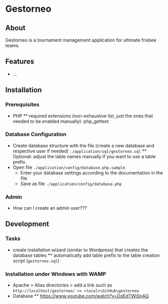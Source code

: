 Gestorneo
=========

About
-----

Gestorneo is a tournament management application for ultimate frisbee teams.

Features
--------

* ...

Installation
------------

### Prerequisites

* PHP
** required extensions (non-exhaustive list, just the ones that needed to be enabled manually): php_gettext

### Database Configuration

* Create database structure with the file (create a new database and respective user if needed) ``./application/sql/gestorneo.sql``
** Optional: adjust the table names manually if you want to use a table prefix.
* Open file ``./application/config/database.php.sample``
	* Enter your database settings according to the documentation in the file
	* Save as file ``./application/config/database.php``
	
### Admin

* How can I create an admin user???


Development
-----------

### Tasks

* create installation wizard (similar to Wordpress) that creates the database tables
** automatically add table prefix to the table creation script (``gestorneo.sql``)

### Installation under Windows with WAMP

* Apache > Alias directories > add a link such as ``http://localhost/gestorneo/ >> <local>\GitHub\gestorneo``
* Database
** https://www.youtube.com/watch?v=DqEdTWjSnAQ

